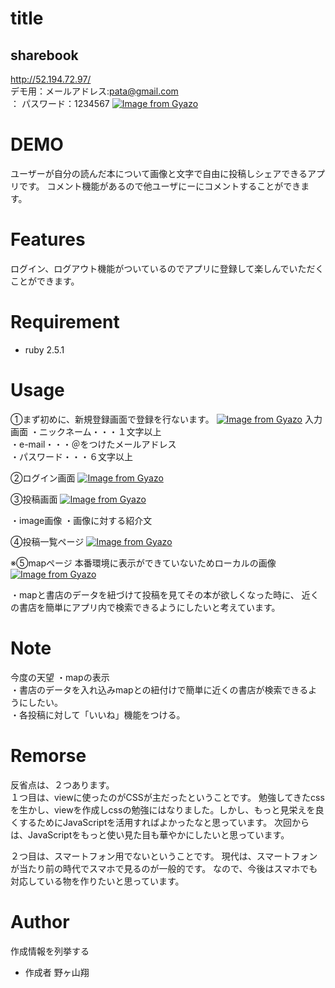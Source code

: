 # title
## sharebook
http://52.194.72.97/  
デモ用：メールアドレス:pata@gmail.com  
     ：   パスワード：1234567
[![Image from Gyazo](https://i.gyazo.com/f4358de5a288c877ab1227f72dcfc956.jpg)](https://gyazo.com/f4358de5a288c877ab1227f72dcfc956)
 
# DEMO
 
ユーザーが自分の読んだ本について画像と文字で自由に投稿しシェアできるアプリです。
コメント機能があるので他ユーザにーにコメントすることができます。
 
# Features
 
ログイン、ログアウト機能がついているのでアプリに登録して楽しんでいただくことができます。
 
# Requirement
 
* ruby 2.5.1
 

# Usage
 
①まず初めに、新規登録画面で登録を行ないます。
[![Image from Gyazo](https://i.gyazo.com/b78ebade625804c820199b6d4585e76c.jpg)](https://gyazo.com/b78ebade625804c820199b6d4585e76c)
入力画面
・ニックネーム・・・１文字以上  
・e-mail・・・＠をつけたメールアドレス  
・パスワード・・・６文字以上

②ログイン画面
[![Image from Gyazo](https://i.gyazo.com/a8db37d2f836c7453ec42c750f2f10c0.jpg)](https://gyazo.com/a8db37d2f836c7453ec42c750f2f10c0)

③投稿画面
[![Image from Gyazo](https://i.gyazo.com/884aa5a53a66ea675796cdd31942d4a3.jpg)](https://gyazo.com/884aa5a53a66ea675796cdd31942d4a3)

・image画像
・画像に対する紹介文

④投稿一覧ページ
[![Image from Gyazo](https://i.gyazo.com/62cd326340a8c2319c88e593fdd8620c.jpg)](https://gyazo.com/62cd326340a8c2319c88e593fdd8620c)

※⑤mapページ
本番環境に表示ができていないためローカルの画像
[![Image from Gyazo](https://i.gyazo.com/30a10736bf2958958d0fcf4c947b4fed.jpg)](https://gyazo.com/30a10736bf2958958d0fcf4c947b4fed)

・mapと書店のデータを紐づけて投稿を見てその本が欲しくなった時に、
近くの書店を簡単にアプリ内で検索できるようにしたいと考えています。
 

 
# Note
 
今度の天望
・mapの表示  
・書店のデータを入れ込みmapとの紐付けで簡単に近くの書店が検索できるようにしたい。  
・各投稿に対して「いいね」機能をつける。
 
# Remorse
 反省点は、２つあります。  
 １つ目は、viewに使ったのがCSSが主だったということです。
 勉強してきたcssを生かし、viewを作成しcssの勉強にはなりました。しかし、もっと見栄えを良くするためにJavaScriptを活用すればよかったなと思っています。
 次回からは、JavaScriptをもっと使い見た目も華やかにしたいと思っています。  

 ２つ目は、スマートフォン用でないということです。
 現代は、スマートフォンが当たり前の時代でスマホで見るのが一般的です。
 なので、今後はスマホでも対応している物を作りたいと思っています。

# Author
 
作成情報を列挙する
 
* 作成者 野ヶ山翔